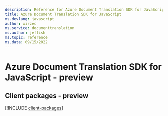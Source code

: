 ```yaml
---
description: Reference for Azure Document Translation SDK for JavaScript
title: Azure Document Translation SDK for JavaScript
ms.devlang: javascript
author: xirzec
ms.service: documenttranslation
ms.author: jeffish
ms.topic: reference
ms.data: 09/15/2022
---
```

# Azure Document Translation SDK for JavaScript - preview

## Client packages - preview
[!INCLUDE [client-packages](document-translation-client-index.md)]